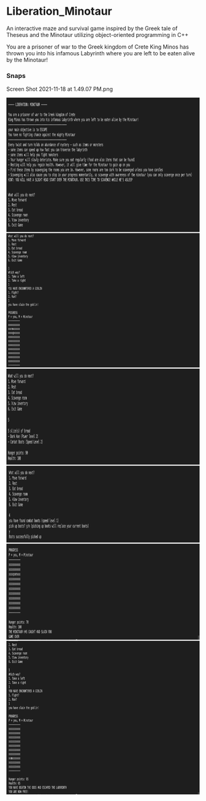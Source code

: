 # Liberation_Minotaur
An interactive maze and survival game inspired by the Greek tale of Theseus and the Minotaur utilizing object-oriented programming in C++

You are a prisoner of war to the Greek kingdom of Crete
King Minos has thrown you into his infamous Labyrinth where you are left to be eaten alive by the Minotaur!

### Snaps
Screen Shot 2021-11-18 at 1.49.07 PM.png

<img src="screenshots/Screen Shot 2021-11-18 at 1.44.29 PM.png" height="350px" width="950pxpx">
<img src="screenshots/Screen Shot 2021-11-18 at 1.49.56 PM.png" height="350px" width="950pxpx">
<img src="screenshots/Screen Shot 2021-11-18 at 1.49.07 PM.png" height="250px" width="950pxpx">
<img src="screenshots/Screen Shot 2021-11-18 at 1.47.11 PM.png" height="200px" width="950pxpx">
<img src="screenshots/Screen Shot 2021-11-18 at 1.47.49 PM.png" height="250px" width="950pxpx">
<img src="screenshots/Screen Shot 2021-11-18 at 1.53.19 PM.png" height="400px" width="950pxpx">
